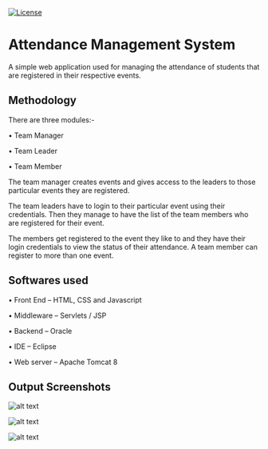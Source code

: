 [![License](https://img.shields.io/badge/License-Apache%202.0-blue.svg)](https://opensource.org/licenses/Apache-2.0)

# Attendance Management System
A simple web application used for managing the attendance of students that are registered in their respective events.

## Methodology
There are three modules:- 

•	Team Manager 

•	Team Leader 

•	Team Member 

The team manager creates events and gives access to the leaders to those particular events they are registered.

The team leaders have to login to their particular event using their credentials. Then they manage to have the list of the team members who are registered for their event. 

The members get registered to the event they like to and they have their login credentials to view the status of their attendance. A team member can register to more than one event. 

## Softwares used
•	Front End – HTML, CSS and Javascript 

•	Middleware – Servlets / JSP

•	Backend – Oracle 

• IDE – Eclipse 

•	Web server – Apache Tomcat 8

## Output Screenshots



![alt text](.png)

![alt text](.png)

![alt text](.png)




